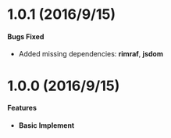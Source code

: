 # 1.0.1 (2016/9/15)

#### Bugs Fixed

- Added missing dependencies: **rimraf**, **jsdom**


# 1.0.0 (2016/9/15)

#### Features

- **Basic Implement**
